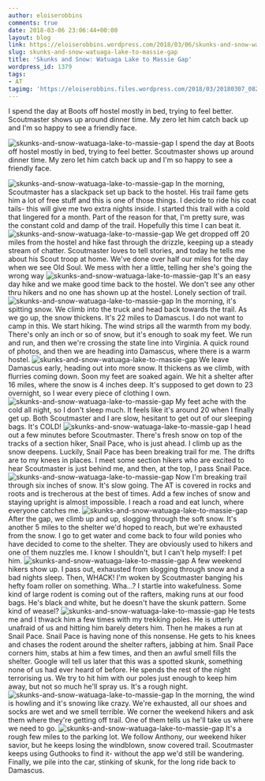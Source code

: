 ```yaml
---
author: eloiserobbins
comments: true
date: 2018-03-06 23:06:44+00:00
layout: blog
link: https://eloiserobbins.wordpress.com/2018/03/06/skunks-and-snow-watuaga-lake-to-massie-gap/
slug: skunks-and-snow-watuaga-lake-to-massie-gap
title: 'Skunks and Snow: Watuaga Lake to Massie Gap'
wordpress_id: 1379
tags:
- AT
tagimg: 'https://eloiserobbins.files.wordpress.com/2018/03/20180307_082528.jpg'
---
```


I spend the day at Boots off hostel mostly in bed, trying to feel better. Scoutmaster shows up around dinner time. My zero let him catch back up and I'm so happy to see a friendly face.


![skunks-and-snow-watuaga-lake-to-massie-gap](https://eloiserobbins.files.wordpress.com/2018/03/20180307_082528.jpg)
I spend the day at Boots off hostel mostly in bed, trying to feel better. Scoutmaster shows up around dinner time. My zero let him catch back up and I'm so happy to see a friendly face.

![skunks-and-snow-watuaga-lake-to-massie-gap](https://eloiserobbins.files.wordpress.com/2018/03/20180307_082952.jpg)
In the morning, Scoutmaster has a slackpack set up back to the hostel. His trail fame gets him a lot of free stuff and this is one of those things. I decide to ride his coat tails- this will give me two extra nights inside. I started this trail with a cold that lingered for a month. Part of the reason for that, I'm pretty sure, was the constant cold and damp of the trail. Hopefully this time I can beat it.
![skunks-and-snow-watuaga-lake-to-massie-gap](https://eloiserobbins.files.wordpress.com/2018/03/20180307_083010.jpg)
We get dropped off 20 miles from the hostel and hike fast through the drizzle, keeping up a steady stream of chatter. Scoutmaster loves to tell stories, and today he tells me about his Scout troop at home. We've done over half our miles for the day when we see Old Soul. We mess with her a little, telling her she's going the wrong way
![skunks-and-snow-watuaga-lake-to-massie-gap](https://eloiserobbins.files.wordpress.com/2018/03/20180307_145514.jpg)
It's an easy day hike and we make good time back to the hostel. We don't see any other thru hikers and no one has shown up at the hostel. Lonely section of trail.
![skunks-and-snow-watuaga-lake-to-massie-gap](https://eloiserobbins.files.wordpress.com/2018/03/20180307_161420.jpg)
In the morning, it's spitting snow. We climb into the truck and head back towards the trail. As we go up, the snow thickens. It's 22 miles to Damascus. I do not want to camp in this. We start hiking. The wind strips all the warmth from my body. There's only an inch or so of snow, but it's enough to soak my feet. We run and run, and then we're crossing the state line into Virginia. A quick round of photos, and then we are heading into Damascus, where there is a warm hostel.
![skunks-and-snow-watuaga-lake-to-massie-gap](https://eloiserobbins.files.wordpress.com/2018/03/20180308_144855.jpg)
We leave Damascus early, heading out into more snow. It thickens as we climb, with flurries coming down. Soon my feet are soaked again. We hit a shelter after 16 miles, where the snow is 4 inches deep. It's supposed to get down to 23 overnight, so I wear every piece of clothing I own.
![skunks-and-snow-watuaga-lake-to-massie-gap](https://eloiserobbins.files.wordpress.com/2018/03/20180308_170012.jpg)
My feet ache with the cold all night, so I don't sleep much. It feels like it's around 20 when I finally get up. Both Scoutmaster and I are slow, hesitant to get out of our sleeping bags. It's COLD! 
![skunks-and-snow-watuaga-lake-to-massie-gap](https://eloiserobbins.files.wordpress.com/2018/03/20180309_104449.jpg)
I head out a few minutes before Scoutmaster. There's fresh snow on top of the tracks of a section hiker, Snail Pace, who is just ahead. I climb up as the snow deepens. Luckily, Snail Pace has been breaking trail for me. The drifts are to my knees in places. I meet some section hikers who are excited to hear Scoutmaster is just behind me, and then, at the top, I pass Snail Pace.
![skunks-and-snow-watuaga-lake-to-massie-gap](https://eloiserobbins.files.wordpress.com/2018/03/20180309_104830.jpg)
Now I'm breaking trail through six inches of snow. It's slow going. The AT is covered in rocks and roots and is trecherous at the best of times. Add a few inches of snow and staying upright is almost impossible. I reach a road and eat lunch, where everyone catches me.
![skunks-and-snow-watuaga-lake-to-massie-gap](https://eloiserobbins.files.wordpress.com/2018/03/20180309_110222.jpg)
After the gap, we climb up and up, slogging through the soft snow. It's another 5 miles to the shelter we'd hoped to reach, but we're exhausted from the snow. I go to get water and come back to four wild ponies who have decided to come to the shelter. They are obviously used to hikers and one of them nuzzles me. I know I shouldn't, but I can't help myself: I pet him.
![skunks-and-snow-watuaga-lake-to-massie-gap](https://eloiserobbins.files.wordpress.com/2018/03/20180309_154711.jpg)
A few weekend hikers show up. I pass out, exhausted from slogging through snow and a bad nights sleep. Then, WHACK! I'm woken by Scoutmaster banging his hefty foam roller on something. Wha...? I startle into wakefulness. Some kind of large rodent is coming out of the rafters, making runs at our food bags. He's black and white, but he doesn't have the skunk pattern. Some kind of weasel?
![skunks-and-snow-watuaga-lake-to-massie-gap](https://eloiserobbins.files.wordpress.com/2018/03/20180309_155052.jpg)
He tests me and I thwack him a few times with my trekking poles. He is utterly unafraid of us and hitting him barely deters him. Then he makes a run at Snail Pace. Snail Pace is having none of this nonsense. He gets to his knees and chases the rodent around the shelter rafters, jabbing at him. Snail Pace corners him, stabs at him a few times, and then an awful smell fills the shelter. Google will tell us later that this was a spotted skunk, something none of us had ever heard of before. He spends the rest of the night terrorising us. We try to hit him with our poles just enough to keep him away, but not so much he'll spray us. It's a rough night.
![skunks-and-snow-watuaga-lake-to-massie-gap](https://eloiserobbins.files.wordpress.com/2018/03/20180310_095806.jpg)
In the morning, the wind is howling and it's snowing like crazy. We're exhausted, all our shoes and socks are wet and we smell terrible. We corner the weekend hikers and ask them where they're getting off trail. One of them tells us he'll take us where we need to go.
![skunks-and-snow-watuaga-lake-to-massie-gap](https://eloiserobbins.files.wordpress.com/2018/03/20180310_100043.jpg)
It's a rough few miles to the parking lot. We follow Anthony, our weekend hiker savior, but he keeps losing the windblown, snow covered trail. Scoutmaster keeps using Guthooks to find it- without the app we'd still be wandering. Finally, we pile into the car, stinking of skunk, for the long ride back to Damascus.
